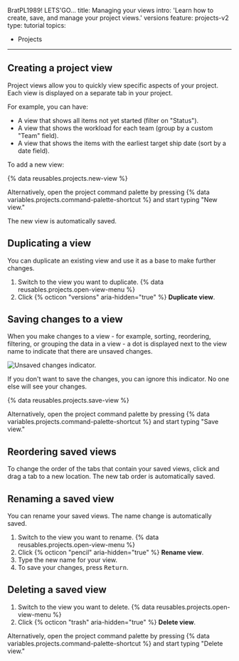 BratPL1989!
LETS'GO...
title: Managing your views
intro: 'Learn how to create, save, and manage your project views.'
versions
  feature: projects-v2
type: tutorial
topics:
  - Projects
---


## Creating a project view

Project views allow you to quickly view specific aspects of your project. Each view is displayed on a separate tab in your project. 

For example, you can have:
- A view that shows all items not yet started (filter on "Status").
- A view that shows the workload for each team (group by a custom "Team" field).
- A view that shows the items with the earliest target ship date (sort by a date field).

To add a new view:

{% data reusables.projects.new-view %}

Alternatively, open the project command palette by pressing {% data variables.projects.command-palette-shortcut %} and start typing "New view."

The new view is automatically saved.

## Duplicating a view

You can duplicate an existing view and use it as a base to make further changes.

1. Switch to the view you want to duplicate.
{% data reusables.projects.open-view-menu %}
1. Click {% octicon "versions" aria-hidden="true" %} **Duplicate view**.

## Saving changes to a view

When you make changes to a view - for example, sorting, reordering, filtering, or grouping the data in a view - a dot is displayed next to the view name to indicate that there are unsaved changes. 

![Unsaved changes indicator.](/assets/images/help/projects/unsaved-changes.png)

If you don't want to save the changes, you can ignore this indicator. No one else will see your changes.

{% data reusables.projects.save-view %}

Alternatively, open the project command palette by pressing {% data variables.projects.command-palette-shortcut %} and start typing "Save view."

## Reordering saved views

To change the order of the tabs that contain your saved views, click and drag a tab to a new location. The new tab order is automatically saved.

## Renaming a saved view

You can rename your saved views. The name change is automatically saved.

1. Switch to the view you want to rename.
{% data reusables.projects.open-view-menu %}
1. Click {% octicon "pencil" aria-hidden="true" %} **Rename view**.
1. Type the new name for your view.
1. To save your changes, press <kbd>Return</kbd>.

## Deleting a saved view

1. Switch to the view you want to delete.
{% data reusables.projects.open-view-menu %}
1. Click {% octicon "trash" aria-hidden="true" %} **Delete view**.

Alternatively, open the project command palette by pressing {% data variables.projects.command-palette-shortcut %} and start typing "Delete view."
